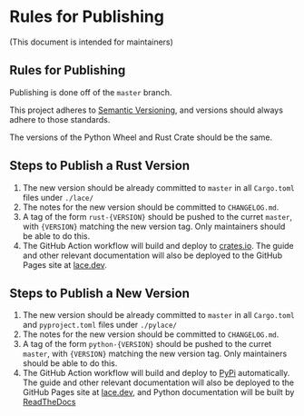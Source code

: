 # Rules for Publishing

(This document is intended for maintainers)

## Rules for Publishing

Publishing is done off of the `master` branch.

This project adheres to [Semantic Versioning](https://semver.org/spec/v2.0.0.html), and versions should always adhere to those standards.

The versions of the Python Wheel and Rust Crate should be the same.

## Steps to Publish a Rust Version

1. The new version should be already committed to `master` in all `Cargo.toml` files under `./lace/`
2. The notes for the new version should be committed to `CHANGELOG.md`.
3. A tag of the form `rust-{VERSION}` should be pushed to the curret `master`, with `{VERSION}` matching the new version tag. Only maintainers should be able to do this.
4. The GitHub Action workflow will build and deploy to [crates.io](https://crates.io/). The guide and other relevant documentation will also be deployed to the GitHub Pages site at [lace.dev](https://www.lace.dev/).

## Steps to Publish a New Version

1. The new version should be already committed to `master` in all `Cargo.toml` and `pyproject.toml` files under `./pylace/`
2. The notes for the new version should be committed to `CHANGELOG.md`.
3. A tag of the form `python-{VERSION}` should be pushed to the curret `master`, with `{VERSION}` matching the new version tag. Only maintainers should be able to do this.
4. The GitHub Action workflow will build and deploy to [PyPi](https://pypi.org/) automatically. The guide and other relevant documentation will also be deployed to the GitHub Pages site at [lace.dev](https://www.lace.dev/), and Python documentation will be built by [ReadTheDocs](https://readthedocs.org/)
